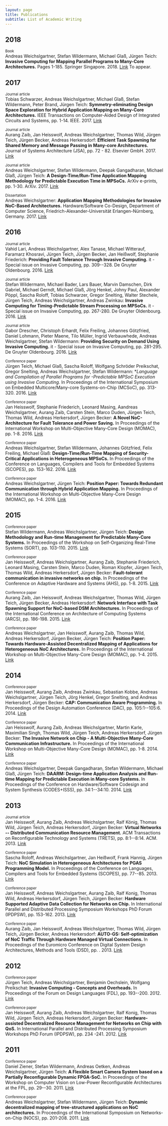 ```yaml
---
layout: page
title: Publications
subtitle: List of Academic Writing
---
```

## 2018
<sub>Book</sub>   
 Andreas Weichslgartner, Stefan Wildermann, Michael Glaß, Jürgen Teich: **Invasive Computing for Mapping Parallel Programs to Many-Core Architectures.** Pages 1-185. Springer Singapore. 2018. [Link](https://www.springer.com/us/book/9789811073557) To appear.

## 2017
<sub>Journal article</sub>   
 Tobias Schwarzer, Andreas Weichslgartner, Michael Glaß, Stefan Wildermann, Peter Brand, Jürgen Teich: **Symmetry-eliminating Design Space Exploration for Hybrid Application Mapping on Many-Core Architectures.** IEEE Transactions on Computer-Aided Design of Integrated Circuits and Systems, pp. 1-14. IEEE. 2017. [Link](https://doi.org/10.1109/TCAD.2017.2695894)

<sub>Journal article</sub>   
 Aurang Zaib, Jan Heisswolf, Andreas Weichslgartner, Thomas Wild, Jürgen Teich, Jürgen Becker, Andreas Herkersdorf: **Efficient Task Spawning for Shared Memory and Message Passing in Many-core Architectures.** Journal of Systems Architecture (JSA), pp. 72 - 82. Elsevier GmbH. 2017. [Link](https://doi.org/10.1016/j.sysarc.2017.03.004)

<sub>Journal article</sub>   
 Andreas Weichslgartner, Stefan Wildermann, Deepak Gangadharan, Michael Glaß, Jürgen Teich: **A Design-Time/Run-Time Application Mapping Methodology for Predictable Execution Time in MPSoCs.** ArXiv e-prints, pp. 1-30. ArXiv. 2017. [Link](https://arxiv.org/abs/1711.05932)

<sub>Dissertation</sub>     
 Andreas Weichslgartner: **Application Mapping Methodologies for Invasive NoC-Based Architectures.** Hardware/Software Co-Design, Department of Computer Science, Friedrich-Alexander-Universität Erlangen-Nürnberg, Germany. 2017. [Link](http://d-nb.info/1131114434)

## 2016
<sub>Journal article</sub>   
 Vahid Lari, Andreas Weichslgartner, Alex Tanase, Michael Witterauf, Faramarz Khosravi, Jürgen Teich, Jürgen Becker, Jan Heißwolf, Stephanie Friederich: **Providing Fault Tolerance Through Invasive Computing.** it - Special issue on Invasive Computing, pp. 309--328. De Gruyter Oldenbourg. 2016. [Link](https://doi.org/10.1515/itit-2016-0022)

<sub>Journal article</sub>   
 Stefan Wildermann, Michael Bader, Lars Bauer, Marvin Damschen, Dirk Gabriel, Michael Gerndt, Michael Glaß, Jörg Henkel, Johny Paul, Alexander Pöppl, Sascha Roloff, Tobias Schwarzer, Gregor Snelting, Walter Stechele, Jürgen Teich, Andreas Weichslgartner, Andreas Zwinkau: **Invasive Computing for Timing-Predictable Stream Processing on MPSoCs.** it - Special issue on Invasive Computing, pp. 267-280. De Gruyter Oldenbourg. 2016. [Link](https://doi.org/10.1515/itit-2016-0021)

<sub>Journal article</sub>   
 Gabor Drescher, Christoph Erhardt, Felix Freiling, Johannes Götzfried, Daniel Lohmann, Pieter Maene, Tilo Müller, Ingrid Verbauwhede, Andreas Weichslgartner, Stefan Wildermann: **Providing Security on Demand Using Invasive Computing.** it - Special issue on Invasive Computing, pp. 281-295. De Gruyter Oldenbourg. 2016. [Link](https://doi.org/10.1515/itit-2016-0032)

<sub>Conference paper</sub>   
 Jürgen Teich, Michael Glaß, Sascha Roloff, Wolfgang Schröder Preikschat, Gregor Snelting, Andreas Weichslgartner, Stefan Wildermann: **Language and Compilation of Parallel Programs for *-Predictable MPSoC Execution using Invasive Computing.**  In Proceedings of the International Symposium on Embedded Multicore/Many-core Systems-on-Chip (MCSoC), pp. 313-320. 2016. [Link](https://doi.org/10.1109/MCSoC.2016.30)

<sub>Conference paper</sub>   
 Jan Heisswolf, Stephanie Friederich, Leonard Masing, Aandreas Weichslgartner, Aurang Zaib, Carsten Stein, Marco Duden, Jürgen Teich, Thomas Wild, Andreas Herkersdorf, Jürgen Becker: **A Novel NoC-Architecture for Fault Tolerance and Power Saving.**  In Proceedings of the International Workshop on Multi-Objective Many-Core Design (MOMAC), pp. 1-8. 2016. [Link]()

<sub>Conference paper</sub>   
 Andreas Weichslgartner, Stefan Wildermann, Johannes Götzfried, Felix Freiling, Michael Glaß: **Design-Time/Run-Time Mapping of Security-Critical Applications in Heterogeneous MPSoCs.**  In Proceedings of the Conference on Languages, Compilers and Tools for Embedded Systems (SCOPES), pp. 153-162. 2016. [Link](http://doi.acm.org/10.1145/2906363.2906370)

<sub>Conference paper</sub>   
 Andreas Weichslgartner, Jürgen Teich: **Position Paper: Towards Redundant Communication through Hybrid Application Mapping.**  In Proceedings of the International Workshop on Multi-Objective Many-Core Design (MOMAC), pp. 1-4. 2016. [Link](http://ieeexplore.ieee.org/document/7499234/)

## 2015
<sub>Conference paper</sub>   
 Stefan Wildermann, Andreas Weichslgartner, Jürgen Teich: **Design Methodology and Run-time Management for Predictable Many-Core Systems.**  In Proceedings of the Workshop on Self-Organizing Real-Time Systems (SORT), pp. 103-110. 2015. [Link](https://doi.org/10.1109/ISORCW.2015.48)

<sub>Conference paper</sub>   
 Jan Heisswolf, Andreas Weichslgartner, Aurang Zaib, Stephanie Friederich, Leonard Masing, Carsten Stein, Marco Duden, Roman Klopfer, Jürgen Teich, Thomas Wild, Andreas Herkersdorf, Jürgen Becker: **Fault-tolerant communication in invasive networks on chip.**  In Proceedings of the Conference on Adaptive Hardware and Systems (AHS), pp. 1-8. 2015. [Link](https://doi.org/10.1109/AHS.2015.7231156)

<sub>Conference paper</sub>   
 Aurang Zaib, Jan Heisswolf, Andreas Weichslgartner, Thomas Wild, Jürgen Teich, Jürgen Becker, Andreas Herkersdorf: **Network Interface with Task Spawning Support for NoC-based DSM Architectures.**  In Proceedings of the International Conference on Architecture of Computing Systems (ARCS), pp. 186-198. 2015. [Link](https://doi.org/10.1007/978-3-319-16086-3_15)

<sub>Conference paper</sub>   
 Andreas Weichslgartner, Jan Heisswolf, Aurang Zaib, Thomas Wild, Andreas Herkersdorf, Jürgen Becker, Jürgen Teich: **Position Paper: Towards Hardware-Assisted Decentralized Mapping of Applications for Heterogeneous NoC Architectures.**  In Proceedings of the International Workshop on Multi-Objective Many-Core Design (MOMAC), pp. 1-4. 2015. [Link](http://ieeexplore.ieee.org/document/7107099/)

## 2014
<sub>Conference paper</sub>   
 Jan Heisswolf, Aurang Zaib, Andreas Zwinkau, Sebastian Kobbe, Andreas Weichslgartner, Jürgen Teich, Jörg Henkel, Gregor Snelting, and Andreas Herkersdorf,  Jürgen Becker: **CAP: Communication Aware Programming.**  In Proceedings of the Design Automation Conference (DAC), pp. 105:1--105:6. 2014. [Link](http://doi.acm.org/10.1145/2593069.2593103)

<sub>Conference paper</sub>   
 Jan Heisswolf, Aurang Zaib, Andreas Weichslgartner, Martin Karle, Maximilian Singh, Thomas Wild, Jürgen Teich, Andreas Herkersdorf, Jürgen Becker: **The Invasive Network on Chip - A Multi-Objective Many-Core Communication Infrastructure.**  In Proceedings of the International Workshop on Multi-Objective Many-Core Design (MOMAC), pp. 1-8. 2014. [Link](http://ieeexplore.ieee.org/document/6775072/)

<sub>Conference paper</sub>   
 Andreas Weichslgartner, Deepak Gangadharan, Stefan Wildermann, Michael Glaß, Jürgen Teich: **DAARM: Design-time Application Analysis and Run-time Mapping for Predictable Execution in Many-core Systems.**  In Proceedings of the Conference on Hardware/Software Codesign and System Synthesis (CODES+ISSS), pp. 34:1--34:10. 2014. [Link](http://doi.acm.org/10.1145/2656075.2656083)

## 2013
<sub>Journal article</sub>   
 Jan Heisswolf, Aurang Zaib, Andreas Weichslgartner, Ralf König, Thomas Wild, Jürgen Teich, Andreas Herkersdorf, Jürgen Becker: **Virtual Networks -- Distributed Communication Resource Management.** ACM Transactions on Reconfigurable Technology and Systems (TRETS), pp. 8:1--8:14. ACM. 2013. [Link](http://doi.acm.org/10.1145/2492186)

<sub>Conference paper</sub>   
 Sascha Roloff, Andreas Weichslgartner, Jan Heißwolf, Frank Hannig, Jürgen Teich: **NoC Simulation in Heterogeneous Architectures for PGAS Programming Model.**  In Proceedings of the Conference on Languages, Compilers and Tools for Embedded Systems (SCOPES), pp. 77--85. 2013. [Link](http://doi.acm.org/10.1145/2463596.2463606)

<sub>Conference paper</sub>   
 Jan Heisswolf, Andreas Weichslgartner, Aurang Zaib, Ralf Konig, Thomas Wild, Andreas Herkersdorf, Jürgen Teich, Jürgen Becker: **Hardware Supported Adaptive Data Collection for Networks on Chip.**  In International Parallel and Distributed Processing Symposium Workshops PhD Forum (IPDPSW), pp. 153-162. 2013. [Link](https://doi.org/10.1109/IPDPSW.2013.124)

<sub>Conference paper</sub>   
 Aurang Zaib, Jan Heisswolf, Andreas Weichslgartner, Thomas Wild, Jürgen Teich, Jürgen Becker, Andreas Herkersdorf: **AUTO-GS: Self-optimization of NoC Traffic Through Hardware Managed Virtual Connections.**  In Proceedings of the Euromicro Conference on Digital System Design Architectures, Methods and Tools (DSD), pp. . 2013. [Link](https://doi.org/10.1109/DSD.2013.87)

## 2012
<sub>Conference paper</sub>   
 Jürgen Teich, Andreas Weichslgartner, Benjamin Oechslein, Wolfgang Preikschat: **Invasive Computing - Concepts and Overheads.**  In Proceedings of the Forum on Design Languages (FDL), pp. 193--200. 2012. [Link](http://ieeexplore.ieee.org/document/6337014/)

<sub>Conference paper</sub>   
 Jan Heisswolf, Aurang Zaib, Andreas Weichslgartner, Ralf Konig, Thomas Wild, Jürgen Teich, Andreas Herkersdorf, Jürgen Becker: **Hardware-assisted Decentralized Resource Management for Networks on Chip with QoS.**  In International Parallel and Distributed Processing Symposium Workshops PhD Forum (IPDPSW), pp. 234 -241. 2012. [Link](https://doi.org/10.1109/IPDPSW.2012.25)

## 2011
<sub>Conference paper</sub>   
 Daniel Ziener, Stefan Wildermann, Andreas Oetken, Andreas Weichslgartner, Jürgen Teich: **A Flexible Smart Camera System based on a Partially Reconfigurable Dynamic FPGA-SoC.**  In Proceedings of the Workshop on Computer Vision on Low-Power Reconfigurable Architectures at the FPL, pp. 29--30. 2011. [Link]()

<sub>Conference paper</sub>   
 Andreas Weichslgartner, Stefan Wildermann, Jürgen Teich: **Dynamic decentralized mapping of tree-structured applications on NoC architectures.**  In Proceedings of the International Symposium on Networks-on-Chip (NOCS), pp. 201-208. 2011. [Link](http://ieeexplore.ieee.org/document/5948565/)

